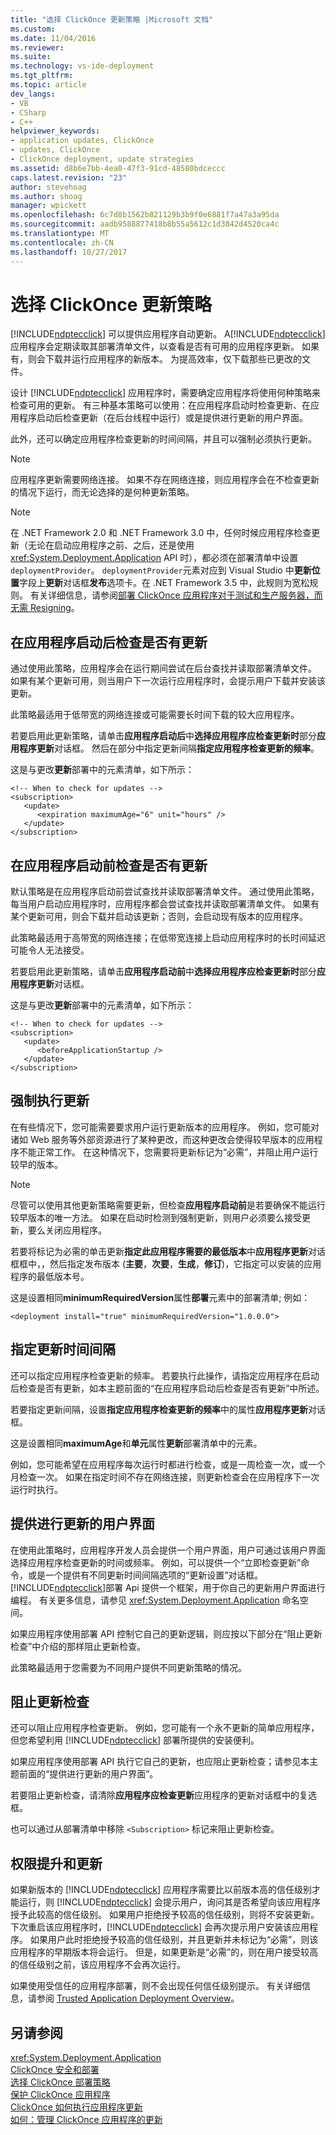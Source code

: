 ```yaml
---
title: "选择 ClickOnce 更新策略 |Microsoft 文档"
ms.custom: 
ms.date: 11/04/2016
ms.reviewer: 
ms.suite: 
ms.technology: vs-ide-deployment
ms.tgt_pltfrm: 
ms.topic: article
dev_langs:
- VB
- CSharp
- C++
helpviewer_keywords:
- application updates, ClickOnce
- updates, ClickOnce
- ClickOnce deployment, update strategies
ms.assetid: d8b6e7bb-4ea0-47f3-91cd-48580bdceccc
caps.latest.revision: "23"
author: stevehoag
ms.author: shoag
manager: wpickett
ms.openlocfilehash: 6c7d8b1562b821129b3b9f0e6881f7a47a3a95da
ms.sourcegitcommit: aadb9588877418b8b55a5612c1d3842d4520ca4c
ms.translationtype: MT
ms.contentlocale: zh-CN
ms.lasthandoff: 10/27/2017
---
```

# <a name="choosing-a-clickonce-update-strategy"></a>选择 ClickOnce 更新策略
[!INCLUDE[ndptecclick](../deployment/includes/ndptecclick_md.md)] 可以提供应用程序自动更新。 A[!INCLUDE[ndptecclick](../deployment/includes/ndptecclick_md.md)]应用程序会定期读取其部署清单文件，以查看是否有可用的应用程序更新。 如果有，则会下载并运行应用程序的新版本。 为提高效率，仅下载那些已更改的文件。  
  
 设计 [!INCLUDE[ndptecclick](../deployment/includes/ndptecclick_md.md)] 应用程序时，需要确定应用程序将使用何种策略来检查可用的更新。 有三种基本策略可以使用：在应用程序启动时检查更新、在应用程序启动后检查更新（在后台线程中运行）或是提供进行更新的用户界面。  
  
 此外，还可以确定应用程序检查更新的时间间隔，并且可以强制必须执行更新。  
  
> [!NOTE]
>  应用程序更新需要网络连接。 如果不存在网络连接，则应用程序会在不检查更新的情况下运行，而无论选择的是何种更新策略。  
  
> [!NOTE]
>  在 .NET Framework 2.0 和 .NET Framework 3.0 中，任何时候应用程序检查更新（无论在启动应用程序之前、之后，还是使用 <xref:System.Deployment.Application> API 时），都必须在部署清单中设置 `deploymentProvider`。 `deploymentProvider`元素对应到 Visual Studio 中**更新位置**字段上**更新**对话框**发布**选项卡。在 .NET Framework 3.5 中，此规则为宽松规则。 有关详细信息，请参阅[部署 ClickOnce 应用程序对于测试和生产服务器，而无需 Resigning](../deployment/deploying-clickonce-applications-for-testing-and-production-servers-without-resigning.md)。  
  
## <a name="checking-for-updates-after-application-startup"></a>在应用程序启动后检查是否有更新  
 通过使用此策略，应用程序会在运行期间尝试在后台查找并读取部署清单文件。 如果有某个更新可用，则当用户下一次运行应用程序时，会提示用户下载并安装该更新。  
  
 此策略最适用于低带宽的网络连接或可能需要长时间下载的较大应用程序。  
  
 若要启用此更新策略，请单击**应用程序启动后**中**选择应用程序应检查更新时**部分**应用程序更新**对话框。 然后在部分中指定更新间隔**指定应用程序检查更新的频率**。  
  
 这是与更改**更新**部署中的元素清单，如下所示：  
  
```  
<!-- When to check for updates -->  
<subscription>  
   <update>  
      <expiration maximumAge="6" unit="hours" />  
   </update>  
</subscription>  
```  
  
## <a name="checking-for-updates-before-application-startup"></a>在应用程序启动前检查是否有更新  
 默认策略是在应用程序启动前尝试查找并读取部署清单文件。 通过使用此策略，每当用户启动应用程序时，应用程序都会尝试查找并读取部署清单文件。 如果有某个更新可用，则会下载并启动该更新；否则，会启动现有版本的应用程序。  
  
 此策略最适用于高带宽的网络连接；在低带宽连接上启动应用程序时的长时间延迟可能令人无法接受。  
  
 若要启用此更新策略，请单击**应用程序启动前**中**选择应用程序应检查更新时**部分**应用程序更新**对话框。  
  
 这是与更改**更新**部署中的元素清单，如下所示：  
  
```  
<!-- When to check for updates -->  
<subscription>  
   <update>  
      <beforeApplicationStartup />  
   </update>  
</subscription>  
```  
  
## <a name="making-updates-required"></a>强制执行更新  
 在有些情况下，您可能需要要求用户运行更新版本的应用程序。 例如，您可能对诸如 Web 服务等外部资源进行了某种更改，而这种更改会使得较早版本的应用程序不能正常工作。 在这种情况下，您需要将更新标记为“必需”，并阻止用户运行较早的版本。  
  
> [!NOTE]
>  尽管可以使用其他更新策略需要更新，但检查**应用程序启动前**是若要确保不能运行较早版本的唯一方法。 如果在启动时检测到强制更新，则用户必须要么接受更新，要么关闭应用程序。  
  
 若要将标记为必需的单击更新**指定此应用程序需要的最低版本**中**应用程序更新**对话框框中，，然后指定发布版本 (**主要**，**次要**，**生成**，**修订**)，它指定可以安装的应用程序的最低版本号。  
  
 这是设置相同**minimumRequiredVersion**属性**部署**元素中的部署清单; 例如：  
  
```  
<deployment install="true" minimumRequiredVersion="1.0.0.0">  
```  
  
## <a name="specifying-update-intervals"></a>指定更新时间间隔  
 还可以指定应用程序检查更新的频率。 若要执行此操作，请指定应用程序在启动后检查是否有更新，如本主题前面的“在应用程序启动后检查是否有更新”中所述。  
  
 若要指定更新间隔，设置**指定应用程序检查更新的频率**中的属性**应用程序更新**对话框。  
  
 这是设置相同**maximumAge**和**单元**属性**更新**部署清单中的元素。  
  
 例如，您可能希望在应用程序每次运行时都进行检查，或是一周检查一次，或一个月检查一次。 如果在指定时间不存在网络连接，则更新检查会在应用程序下一次运行时执行。  
  
## <a name="providing-a-user-interface-for-updates"></a>提供进行更新的用户界面  
 在使用此策略时，应用程序开发人员会提供一个用户界面，用户可通过该用户界面选择应用程序检查更新的时间或频率。 例如，可以提供一个“立即检查更新”命令，或是一个提供有不同更新时间间隔选项的“更新设置”对话框。 [!INCLUDE[ndptecclick](../deployment/includes/ndptecclick_md.md)]部署 Api 提供一个框架，用于你自己的更新用户界面进行编程。 有关更多信息，请参见 <xref:System.Deployment.Application> 命名空间。  
  
 如果应用程序使用部署 API 控制它自己的更新逻辑，则应按以下部分在“阻止更新检查”中介绍的那样阻止更新检查。  
  
 此策略最适用于您需要为不同用户提供不同更新策略的情况。  
  
## <a name="blocking-update-checking"></a>阻止更新检查  
 还可以阻止应用程序检查更新。 例如，您可能有一个永不更新的简单应用程序，但您希望利用 [!INCLUDE[ndptecclick](../deployment/includes/ndptecclick_md.md)] 部署所提供的安装便利。  
  
 如果应用程序使用部署 API 执行它自己的更新，也应阻止更新检查；请参见本主题前面的“提供进行更新的用户界面”。  
  
 若要阻止更新检查，请清除**应用程序应检查更新**应用程序的更新对话框中的复选框。  
  
 也可以通过从部署清单中移除 `<Subscription>` 标记来阻止更新检查。  
  
## <a name="permission-elevation-and-updates"></a>权限提升和更新  
 如果新版本的 [!INCLUDE[ndptecclick](../deployment/includes/ndptecclick_md.md)] 应用程序需要比以前版本高的信任级别才能运行，则 [!INCLUDE[ndptecclick](../deployment/includes/ndptecclick_md.md)] 会提示用户，询问其是否希望向该应用程序授予此较高的信任级别。 如果用户拒绝授予较高的信任级别，则将不安装更新。 下次重启该应用程序时，[!INCLUDE[ndptecclick](../deployment/includes/ndptecclick_md.md)] 会再次提示用户安装该应用程序。 如果用户此时拒绝授予较高的信任级别，并且更新并未标记为“必需”，则该应用程序的早期版本将会运行。 但是，如果更新是“必需”的，则在用户接受较高的信任级别之前，该应用程序不会再次运行。  
  
 如果使用受信任的应用程序部署，则不会出现任何信任级别提示。 有关详细信息，请参阅 [Trusted Application Deployment Overview](../deployment/trusted-application-deployment-overview.md)。  
  
## <a name="see-also"></a>另请参阅  
 <xref:System.Deployment.Application>   
 [ClickOnce 安全和部署](../deployment/clickonce-security-and-deployment.md)   
 [选择 ClickOnce 部署策略](../deployment/choosing-a-clickonce-deployment-strategy.md)   
 [保护 ClickOnce 应用程序](../deployment/securing-clickonce-applications.md)   
 [ClickOnce 如何执行应用程序更新](../deployment/how-clickonce-performs-application-updates.md)   
 [如何：管理 ClickOnce 应用程序的更新](../deployment/how-to-manage-updates-for-a-clickonce-application.md)